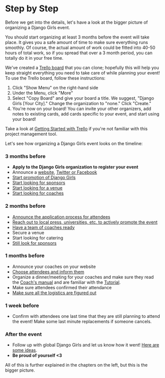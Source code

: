 # Step by Step

Before we get into the details, let's have a look at the bigger picture of organizing a Django Girls event.

You should start organizing at least 3 months before the event will take place. It gives you a safe amount of time to make sure everything runs smoothly. Of course, the actual amount of work could be fitted into 40-50 hours of total work, so if you spread that over a 3 month period, you can totally do it in your free time.

We've created a [Trello board](https://trello.com/b/xBRRgQRr/django-girls-template) that you can clone; hopefully this will help you keep straight everything you need to take care of while planning your event! To use the Trello board, follow these instructions: 

1. Click "Show Menu" on the right-hand side 
2. Under the Menu, click "More" 
3. Select "Copy Board" and give your board a title. We suggest, "Django Girls [Your City]." Change the organization to "none." Click "Create."
4. You're now on your board! You can invite your other organizers, add notes to existing cards, add cards specific to your event, and start using your board! 

Take a look at [Getting Started with Trello](http://help.trello.com/article/899-getting-started-video-demo) if you're not familiar with this project management tool. 

Let's see how organizing a Django Girls event looks on the timeline:

### 3 months before

- __Apply to the Django Girls organization to register your event__
- Announce a [website](../website/README.md), [Twitter or Facebook](/promotion/README.md)
- [Start promotion of Django Girls](../promotion/README.md)
- [Start looking for sponsors](../sponsors/README.md)
- [Start looking for a venue](../logistics/README.md)
- [Start looking for coaches](../coaches/README.md)

### 2 months before

- [Announce the application process for attendees](../attendees/README.md)
- [Reach out to local press, universities, etc. to actively promote the event](../promotion/README.md)
- [Have a team of coaches ready](../coaches/README.md)
- Secure a venue
- Start looking for catering
- [Still look for sponsors](../sponsors/README.md)

### 1 months before

- Announce your coaches on your website
- [Choose attendees and inform them](../attendees/README.md#how-to-choose-attendees)
- Organize a dinner/meeting for your coaches and make sure they read the [Coach's manual](http://coach.djangogirls.org/) and are familiar with the [Tutorial](../tutorial/README.md).
- Make sure attendees confirmed their attendance
- [Make sure all the logistics are figured out](../logistics/README.md)

### 1 week before

- Confirm with attendees one last time that they are still planning to attend the event! Make some last minute replacements if someone cancels.

### After the event

- Follow up with global Django Girls and let us know how it went! [Here are some ideas](../after_the_event/README.md).
- __Be proud of yourself <3__

All of this is further explained in the chapters on the left, but this is the bigger picture.
